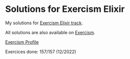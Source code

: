 # Solutions for Exercism Elixir

My solutions for [Exercism Elixir track](https://exercism.io/tracks/elixir).

All solutions are also available on
[Exercism](https://exercism.org/profiles/aifrak/solutions).

[Exercism Profile](https://exercism.org/profiles/aifrak)

Exercices done: 157/157 (12/2022)